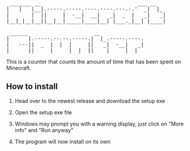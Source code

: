 <pre>
 _______ __                               ___ __   
|   |   |__|.-----.-----.----.----.---.-.'  _|  |_ 
|       |  ||     |  -__|  __|   _|  _  |   _|   _|
|__|_|__|__||__|__|_____|____|__| |___._|__| |____|
                                                   
 ______                     __              
|      |.-----.--.--.-----.|  |_.-----.----.
|   ---||  _  |  |  |     ||   _|  -__|   _|
|______||_____|_____|__|__||____|_____|__|  
</pre>

This is a counter that counts the amount of time that has been spent on Minecraft.



How to install
--
1. Head over to the newest release and download the setup exe

2. Open the setup exe file

3. Windows may prompt you with a warning display, just click on "More info" and "Run anyway"

4. The program will now install on its own
